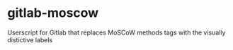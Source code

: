 # gitlab-moscow
Userscript for Gitlab that replaces MoSCoW methods tags with the visually distictive labels
